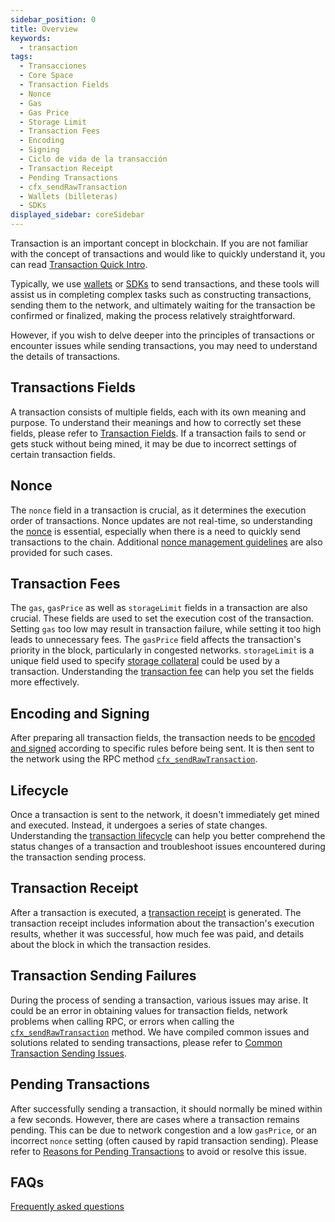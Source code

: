 ```yaml
---
sidebar_position: 0
title: Overview
keywords:
  - transaction
tags:
  - Transacciones
  - Core Space
  - Transaction Fields
  - Nonce
  - Gas
  - Gas Price
  - Storage Limit
  - Transaction Fees
  - Encoding
  - Signing
  - Ciclo de vida de la transacción
  - Transaction Receipt
  - Pending Transactions
  - cfx_sendRawTransaction
  - Wallets (billeteras)
  - SDKs
displayed_sidebar: coreSidebar
---
```


Transaction is an important concept in blockchain. If you are not familiar with the concept of transactions and would like to quickly understand it, you can read [Transaction Quick Intro](/docs/general/conflux-basics/transactions.md).

Typically, we use [wallets](../../../general/conflux-basics/wallets.md) or [SDKs](../../build/sdks-and-tools/sdks.md) to send transactions, and these tools will assist us in completing complex tasks such as constructing transactions, sending them to the network, and ultimately waiting for the transaction be confirmed or finalized, making the process relatively straightforward.

However, if you wish to delve deeper into the principles of transactions or encounter issues while sending transactions, you may need to understand the details of transactions.

## Transactions Fields

A transaction consists of multiple fields, each with its own meaning and purpose. To understand their meanings and how to correctly set these fields, please refer to [Transaction Fields](./tx-fields.md). If a transaction fails to send or gets stuck without being mined, it may be due to incorrect settings of certain transaction fields.

## Nonce

The `nonce` field in a transaction is crucial, as it determines the execution order of transactions. Nonce updates are not real-time, so understanding the [nonce](./nonce.md) is essential, especially when there is a need to quickly send transactions to the chain. Additional [nonce management guidelines](./nonce.md) are also provided for such cases.

## Transaction Fees

The `gas`, `gasPrice` as well as `storageLimit` fields in a transaction are also crucial. These fields are used to set the execution cost of the transaction. Setting `gas` too low may result in transaction failure, while setting it too high leads to unnecessary fees. The `gasPrice` field affects the transaction's priority in the block, particularly in congested networks. `storageLimit` is a unique field used to specify [storage collateral](../storage.md) could be used by a transaction. Understanding the [transaction fee](./transaction-fee.md) can help you set the fields more effectively.

## Encoding and Signing

After preparing all transaction fields, the transaction needs to be [encoded and signed](./encoding-signning.md) according to specific rules before being sent. It is then sent to the network using the RPC method [`cfx_sendRawTransaction`](/docs/core/build/json-rpc/cfx-namespace#cfx_sendrawtransaction).

## Lifecycle

Once a transaction is sent to the network, it doesn't immediately get mined and executed. Instead, it undergoes a series of state changes. Understanding the [transaction lifecycle](./lifecycle.md) can help you better comprehend the status changes of a transaction and troubleshoot issues encountered during the transaction sending process.

## Transaction Receipt

After a transaction is executed, a [transaction receipt](./receipt.md) is generated. The transaction receipt includes information about the transaction's execution results, whether it was successful, how much fee was paid, and details about the block in which the transaction resides.

## Transaction Sending Failures

During the process of sending a transaction, various issues may arise. It could be an error in obtaining values for transaction fields, network problems when calling RPC, or errors when calling the [`cfx_sendRawTransaction`](/docs/core/build/json-rpc/cfx-namespace#cfx_sendrawtransaction) method. We have compiled common issues and solutions related to sending transactions, please refer to [Common Transaction Sending Issues](./send-tx-error.md).

## Pending Transactions

After successfully sending a transaction, it should normally be mined within a few seconds. However, there are cases where a transaction remains pending. This can be due to network congestion and a low `gasPrice`, or an incorrect `nonce` setting (often caused by rapid transaction sending). Please refer to [Reasons for Pending Transactions](./why-transaction-is-pending.md) to avoid or resolve this issue.

## FAQs

[Frequently asked questions](./faqs.md)
